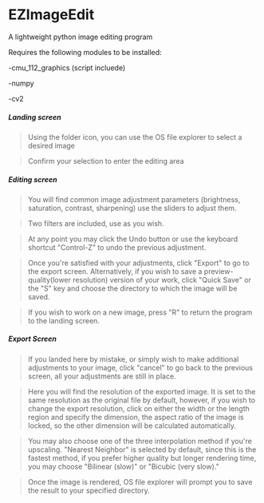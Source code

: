# EZImageEdit
A lightweight python image editing program

Requires the following modules to be installed:

-cmu_112_graphics (script incluede)

-numpy

-cv2

<User Instructions>

##### Landing screen #####
>Using the folder icon, you can use the OS file explorer to select a desired image

>Confirm your selection to enter the editing area

##### Editing screen #####
>You will find common image adjustment parameters (brightness, saturation, contrast, sharpening) use the sliders to adjust them.

>Two filters are included, use as you wish.

>At any point you may click the Undo button or use the keyboard shortcut "Control-Z" to undo the previous adjustment.

>Once you're satisfied with your adjustments, click "Export" to go to the export screen. Alternatively, if you wish to save
a preview-quality(lower resolution) version of your work, click "Quick Save" or the "S" key and choose the directory to which 
the image will be saved.

>If you wish to work on a new image, press "R" to return the program to the landing screen.

##### Export Screen #####
>If you landed here by mistake, or simply wish to make additional adjustments to your image, click "cancel" to go back to
the previous screen, all your adjustments are still in place.

>Here you will find the resolution of the exported image. It is set to the same resolution as the original file by default,
however, if you wish to change the export resolution, click on either the width or the length region and specify the dimension,
the aspect ratio of the image is locked, so the other dimension will be calculated automatically.

>You may also choose one of the three interpolation method if you're upscaling. "Nearest Neighbor" is selected by default,
since this is the fastest method, if you prefer higher quality but longer rendering time, you may choose "Bilinear (slow)"
or "Bicubic (very slow)."

>Once the image is rendered, OS file explorer will prompt you to save the result to your specified directory.


